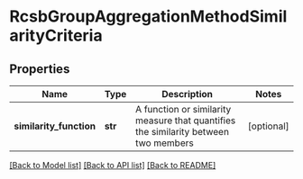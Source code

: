 # RcsbGroupAggregationMethodSimilarityCriteria

## Properties
Name | Type | Description | Notes
------------ | ------------- | ------------- | -------------
**similarity_function** | **str** | A function or similarity measure that quantifies the similarity between two members | [optional] 

[[Back to Model list]](../README.md#documentation-for-models) [[Back to API list]](../README.md#documentation-for-api-endpoints) [[Back to README]](../README.md)

